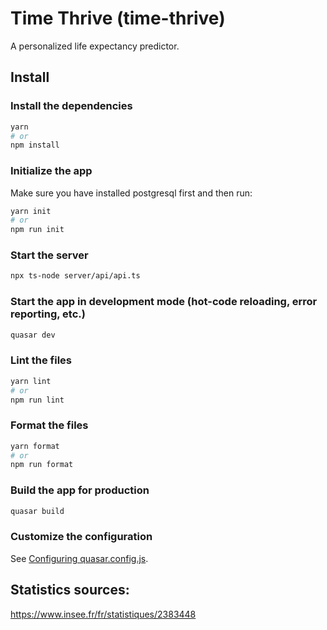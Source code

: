 # Time Thrive (time-thrive)

A personalized life expectancy predictor.

## Install

### Install the dependencies

```bash
yarn
# or
npm install
```

### Initialize the app

Make sure you have installed postgresql first and then run:

```bash
yarn init
# or
npm run init
```

### Start the server

```bash
npx ts-node server/api/api.ts
```

### Start the app in development mode (hot-code reloading, error reporting, etc.)

```bash
quasar dev
```

### Lint the files

```bash
yarn lint
# or
npm run lint
```

### Format the files

```bash
yarn format
# or
npm run format
```

### Build the app for production

```bash
quasar build
```

### Customize the configuration

See [Configuring quasar.config.js](https://v2.quasar.dev/quasar-cli-vite/quasar-config-js).

## Statistics sources:

https://www.insee.fr/fr/statistiques/2383448
